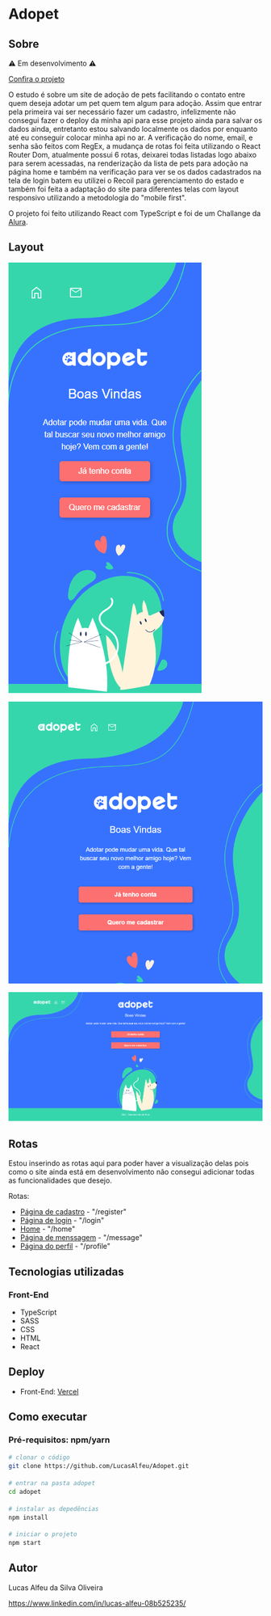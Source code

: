 # Adopet

## Sobre 

⚠ Em desenvolvimento ⚠

[Confira o projeto](https://adopet-six.vercel.app/)

O estudo é sobre um site de adoção de pets facilitando o contato entre quem deseja adotar um pet quem tem algum para adoção. Assim que entrar pela primeira vai ser necessário fazer um cadastro, infelizmente não consegui fazer o deploy da minha api para esse projeto ainda para salvar os dados ainda, entretanto estou salvando localmente os dados por enquanto até eu conseguir colocar minha api no ar. A verificação do nome, email, e senha são feitos com RegEx, a mudança de rotas foi feita utilizando o React Router Dom, atualmente possui 6 rotas, deixarei todas listadas logo abaixo para serem acessadas, na renderização da lista de pets para adoção na página home e também na verificação para ver se os dados cadastrados na tela de login batem eu utilizei o Recoil para gerenciamento do estado e também foi feita a adaptação do site para diferentes telas com layout responsivo utilizando a metodologia do "mobile first".

O projeto foi feito utilizando React com TypeScript e foi de um Challange da [Alura](https://cursos.alura.com.br/).

## Layout 

![mobile](https://github.com/LucasAlfeu/Adopet/blob/main/src/assets/Layout/mobile.png)

![tablet](https://github.com/LucasAlfeu/Adopet/blob/main/src/assets/Layout/tablet.png)

![web](https://github.com/LucasAlfeu/Adopet/blob/main/src/assets/Layout/web.png)

## Rotas

Estou inserindo as rotas aqui para poder haver a visualização delas pois como o site ainda está em desenvolvimento não consegui adicionar todas as funcionalidades que desejo.

Rotas:

* [Página de cadastro](https://adopet-six.vercel.app/register) - "/register"
* [Página de login](https://adopet-six.vercel.app/login) - "/login"
* [Home](https://adopet-six.vercel.app/home) - "/home"
* [Página de menssagem](https://adopet-six.vercel.app/message) - "/message"
* [Página do perfil](https://adopet-six.vercel.app/profile) - "/profile"

## Tecnologias utilizadas

### Front-End

* TypeScript
* SASS
* CSS
* HTML
* React

## Deploy

* Front-End: [Vercel](https://vercel.com/)

## Como executar

### Pré-requisitos: npm/yarn

```bash
# clonar o código
git clone https://github.com/LucasAlfeu/Adopet.git

# entrar na pasta adopet
cd adopet

# instalar as depedências
npm install

# iniciar o projeto
npm start
```

## Autor

Lucas Alfeu da Silva Oliveira

https://www.linkedin.com/in/lucas-alfeu-08b525235/
